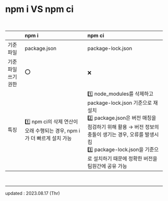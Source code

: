 # npm i VS npm ci

<br>

| | npm i | npm ci |
|:-|:-|:-|
| 기준 파일 | package.json | package-lock.json |
| 기준 파일 쓰기 권한 | ⭕️ | ❌ |
| 특징 | 1️⃣ npm ci의 삭제 연산이 오래 수행되는 경우, npm i 가 더 빠르게 설치 가능  | 1️⃣ node_modules를 삭제하고 package-lock.json 기준으로 재설치 <br> 2️⃣ package.json은 버전 매칭을 점검하기 위해 활용 → 버전 정보의 충돌이 생기는 경우, 오류를 발생시킴 <br> 3️⃣ package-lock.json을 기준으로 설치하기 때문에 정확한 버전을 팀원간에 공유 가능 |

<br>

<hr>

updated : 2023.08.17 (Thr)
